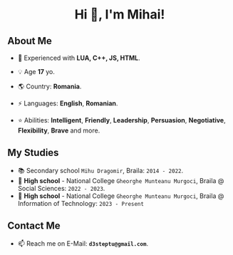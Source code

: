<h1 align="center">Hi 👋, I'm Mihai!</h1>

## About Me
- 🌱 Experienced with **LUA, C++, JS, HTML**.

- 💡 Age **17** yo.

- 🌎 Country: **Romania**.

- ⚡ Languages: **English**, **Romanian**.

- ⭐ Abilities: __Intelligent__, __Friendly__, __Leadership__, __Persuasion__, __Negotiative__, __Flexibility__, __Brave__ and more.

## My Studies
- 📚 Secondary school `Mihu Dragomir`, Braila: `2014 - 2022`.
- 📙 **High school** - National College `Gheorghe Munteanu Murgoci`, Braila @ Social Sciences: `2022 - 2023`.
- 📗 **High school** - National College `Gheorghe Munteanu Murgoci`, Braila @ Information of Technology: `2023 - Present`

## Contact Me
- 📫 Reach me on E-Mail: **`d3steptu@gmail.com`**.
